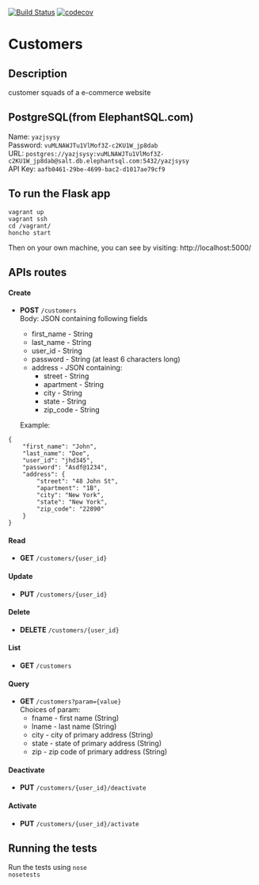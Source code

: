 [![Build Status](https://travis-ci.org/nyu-devops-fa19/customers.svg?branch=master)](https://travis-ci.org/nyu-devops-fa19/customers)
[![codecov](https://codecov.io/gh/nyu-devops-fa19/customers/branch/master/graph/badge.svg)](https://codecov.io/gh/nyu-devops-fa19/customers)

# Customers

## Description
customer squads of a e-commerce website

## PostgreSQL(from ElephantSQL.com)
Name: `yazjsysy`  
Password: `vuMLNAWJTu1VlMof3Z-c2KU1W_jp8dab`  
URL: `postgres://yazjsysy:vuMLNAWJTu1VlMof3Z-c2KU1W_jp8dab@salt.db.elephantsql.com:5432/yazjsysy`  
API Key: `aafb0461-29be-4699-bac2-d1017ae79cf9`

## To run the Flask app 

```
vagrant up
vagrant ssh
cd /vagrant/
honcho start
```
Then on your own machine, you can see by visiting: http://localhost:5000/

## APIs routes
#### **Create** 
- **POST** `/customers`  
Body: JSON containing following fields
  * first_name - String  
  * last_name - String  
  * user_id - String  
  * password - String (at least 6 characters long)
  * address - JSON containing:  
    * street - String  
    * apartment - String   
    * city - String  
    * state - String  
    * zip_code - String

  Example:  
```
{
    "first_name": "John",
    "last_name": "Doe",
    "user_id": "jhd345",
    "password": "Asdf@1234",
    "address": {
        "street": "48 John St",
        "apartment": "1B",
        "city": "New York",
        "state": "New York",
        "zip_code": "22890"
    }
}
```

#### **Read** 
- **GET** `/customers/{user_id}`

#### **Update**
- **PUT** `/customers/{user_id}`

#### **Delete**
- **DELETE** `/customers/{user_id}`

#### **List**
- **GET** `/customers`

#### **Query**
- **GET** `/customers?param={value}`  
Choices of param:
  * fname - first name (String)  
  * lname - last name (String)  
  * city - city of primary address (String)  
  * state - state of primary address (String)  
  * zip - zip code of primary address (String)  

#### **Deactivate**
- **PUT** `/customers/{user_id}/deactivate`

#### **Activate**
- **PUT** `/customers/{user_id}/activate`

## Running the tests
Run the tests using `nose`  
`nosetests`

